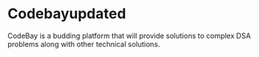 # Codebayupdated
CodeBay is a budding platform that will provide solutions to complex DSA problems along with other technical solutions.
